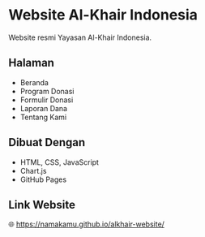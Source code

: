 # Website Al-Khair Indonesia

Website resmi Yayasan Al-Khair Indonesia.

## Halaman
- Beranda
- Program Donasi
- Formulir Donasi
- Laporan Dana
- Tentang Kami

## Dibuat Dengan
- HTML, CSS, JavaScript
- Chart.js
- GitHub Pages

## Link Website
🌐 https://namakamu.github.io/alkhair-website/
